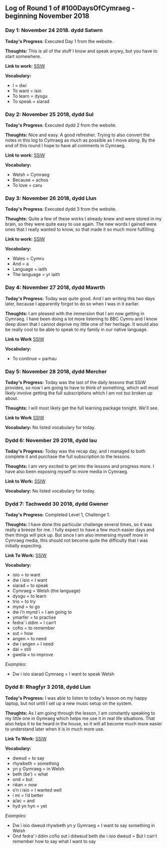 
## Log of Round 1 of #100DaysOfCymraeg - beginning November 2018

### Day 1: November 24 2018. dydd Satwrn

**Today's Progress**: Executed Day 1 from the website.

**Thoughts:** This is all of the stuff I know and speak anywy, but you have to
start somewhere.

**Link to work:**
[SSIW](https://www.saysomethingin.com/welsh/1siw/1)

**Vocabulary:**
- I = dwi
- To want = isio
- To learn = dysgu
- To speak = siarad

### Day 2: November 25 2018, dydd Sul

**Today's Progress**: Executed dydd 2 from the website.

**Thoughts:** Nice and easy. A good refresher. Trying to also convert the notes
in this log to Cymraeg as much as possible as I move along. By the end of this
round I hope to have all comments in Cymraeg.

**Link to work:**
[SSIW](https://www.saysomethingin.com/welsh/1siw/2)

**Vocabulary:**
- Welsh = Cymraeg
- Because = achos
- To love = caru

### Day 3: November 26 2018, dydd Llun

**Today's Progress**: Executed dydd 3 from the website.

**Thoughts:** Quite a few of these works I already knew and were stored in my
brain, so they were quite easy to use again. The new words I gained were ones
that I really wanted to know, so that made it so much more fulfilling.

**Link to work:**
[SSIW](https://www.saysomethingin.com/welsh/1siw/3)

**Vocabulary:**
- Wales = Cymru
- And = a
- Language = iaith
- The language = yr iaith

### Day 4: November 27 2018, dydd Mawrth

**Today's Progress:**
Today was quite good. And I am writing this two days later, because I apparently
forgot to do so when I was in it earlier.

**Thoughts:**
I am pleased with the immersion that I am now getting in Cymraeg. I have been
doing a lot more listening to BBC Cymru and I know deep down that I cannot
deprive my little one of her heritage. It would also be really cool to be able
to speak to my family in our native language.

**Link to Work**
[SSIW](https://www.saysomethingin.com/welsh/1siw/4)

**Vocabulary:**
- To continue = parhau<br />

### Day 5: November 28 2018, dydd Mercher

**Today's Progress:**
Today was the last of the daily lessons that SSiW provides, so now I am going to
have to think of something, which will most likely involve getting the full
subscriptions which I am not too broken up about.

**Thoughts:**
I will most likely get the full learning package tonight. We'll see.

**Link to Work**
[SSIW](https://www.saysomethingin.com/welsh/1siw/5)

**Vocabulary:**
No listed vocabulary for today.

### Dydd 6: November 29 2018, dydd Iau

**Today's Progress:**
Today was the recap day, and I managed to both complete it and purchase the
full subscription to the lessons.

**Thoughts:**
I am very excited to get into the lessons and progress more. I have also been
exposing myself to more media in Cymraeg.

**Link to Work:**
[SSIW](https://www.saysomethingin.com/welsh/1siw)

**Vocabulary:**
No listed vocabulary for today.

### Dydd 7: Tachwedd 30 2018, dydd Gwener

**Today's Progress:**
Completed Level 1, Challenge 1.

**Thoughts:**
I have done this particular challenge several times, so it was really a breeze
for me. I fully expect to have a few much easier days and then things will pick
up. But since I am also immersing myself more in Cymraeg media, this should not
become quite the difficulty that I was initially expecting.

**Link To Work:**
[SSIW](https://www.saysomethingin.com/welsh/level1/challenge1)

**Vocabulary:**

- isio = to want
- dw i isio = I want
- siarad = to speak
- Cymraeg = Welsh (the language)
- dysgu = to learn
- trio = to try
- mynd = to go
- dw i’n mynd i = I am going to
- ymarfer = to practise
- fedra’ i ddim = I can’t
- cofio = to remember
- sut = how
- angen = to need
- dw i angen = I need
- dal = still
- gwella = to improve

*Examples:*
- Dw i isio siarad Cymraeg = I want to speak Welsh

### Dydd 8: Rhagfyr 3 2018, dydd Llun

**Today's Progress:**
I was able to listen to today's lesson on my happy laptop, but not until I set
up a new music setup on the system.

**Thoughts:**
As I am going through the lesson, I am constantly speaking to my little one in
Gymraeg which helps me use it in real life situations. That also helps it to be
heard in the house, so it will all become much more easier to understand later
when it is in much more use. 

**Link To Work:**
[SSIW](https://www.saysomethingin.com/welsh/level1/challenge2)

**Vocabulary:**

- dweud = to say
- rhywbeth = something
- yn y Gymraeg = in Welsh
- beth (be’) = what
- ond = but
- rŵan = now
- o’n i isio = I wanted well
- i mi = I’d better
- a/ac = and
- hyd yn hyn = yet

*Examples:*
- Dw i isio dweud rhywbeth yn y Gymraeg = I want to say something in Welsh
- Ond fedra’ i ddim cofio sut i ddweud beth dw i isio dweud = But I can’t remember how to say what I want to say
